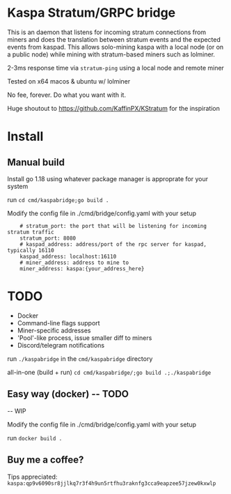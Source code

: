 # Kaspa Stratum/GRPC bridge
This is an daemon that listens for incoming stratum connections from miners and does the translation between stratum events and the expected events from kaspad. This allows solo-mining kaspa with a local node (or on a public node) while mining with stratum-based miners such as lolminer.

2-3ms response time via `stratum-ping` using a local node and remote miner

Tested on x64 macos & ubuntu w/ lolminer

No fee, forever. Do what you want with it. 

Huge shoutout to https://github.com/KaffinPX/KStratum for the inspiration

# Install

## Manual build
Install go 1.18 using whatever package manager is approprate for your system

run `cd cmd/kaspabridge;go build .`

Modify the config file in ./cmd/bridge/config.yaml with your setup
```
    # stratum_port: the port that will be listening for incoming stratum traffic
    stratum_port: 8080
    # kaspad_address: address/port of the rpc server for kaspad, typically 16110
    kaspad_address: localhost:16110
    # miner_address: address to mine to
    miner_address: kaspa:{your_address_here}
```

# TODO
* Docker
* Command-line flags support
* Miner-specific addresses 
* 'Pool'-like process, issue smaller diff to miners
* Discord/telegram notifications


run `./kaspabridge` in the `cmd/kaspabridge` directory

all-in-one (build + run) `cd cmd/kaspabridge/;go build .;./kaspabridge`

## Easy way (docker) -- TODO
-- WIP

Modify the config file in ./cmd/bridge/config.yaml with your setup

run `docker build .`



## Buy me a coffee?
Tips appreciated: `kaspa:qp9v6090sr8jjlkq7r3f4h9un5rtfhu3raknfg3cca9eapzee57jzew0kxwlp`
